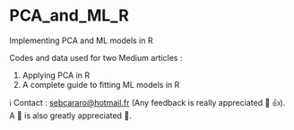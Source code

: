 # PCA_and_ML_R
Implementing PCA and ML models in R

Codes and data used for two Medium articles : 
1. Applying PCA in R
1. A complete guide to fitting ML models in R

:information_source: Contact : sebcararo@hotmail.fr (Any feedback is really appreciated :speech_balloon: :+1:). A :star2: is also greatly appreciated :raised_hands:. </br>
